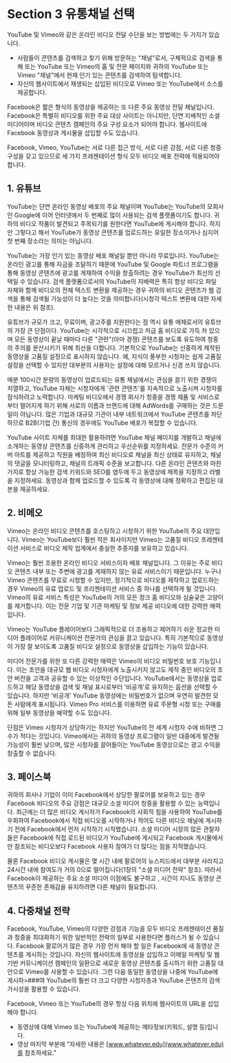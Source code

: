 # Section 3 유통채널 선택

YouTube 및 Vimeo와 같은 온라인 비디오 전달 수단을 보는 방법에는 두 가지가 있습니다.

- 사람들이 콘텐츠를 검색하고 찾기 위해 방문하는 "채널"로서, 구체적으로 검색을 통해 또는 YouTube 또는 Vimeo의 홈 및 전문 페이지와 귀하의 YouTube 또는 Vimeo "채널"에서 현재 인기 있는 콘텐츠를 검색하여 탐색합니다.
- 자신의 웹사이트에서 재생되는 삽입된 비디오로 Vimeo 또는 YouTube에서 소스를 제공합니다.

Facebook은 짧은 형식의 동영상을 제공하는 또 다른 주요 동영상 전달 채널입니다. Facebook은 특별히 비디오를 위한 주요 대상 사이트는 아니지만, 단연 지배적인 소셜 미디어이며 비디오 콘텐츠 캠페인의 주요 구성 요소가 되어야 합니다. 웹사이트에 Facebook 동영상과 게시물을 삽입할 수도 있습니다.

Facebook, Vimeo, YouTube는 서로 다른 접근 방식, 서로 다른 강점, 서로 다른 청중 구성을 갖고 있으므로 세 가지 프레젠테이션 형식 모두 비디오 배포 전략에 적용되어야 합니다.

## 1. 유튜브

YouTube는 단연 온라인 동영상 배포의 주요 채널이며 YouTube는 YouTube의 모회사인 Google에 이어 인터넷에서 두 번째로 많이 사용되는 검색 플랫폼이기도 합니다. 귀하의 비디오 작품이 발견되고 주목되기를 원한다면 YouTube에 게시해야 합니다. 하지만 그렇다고 해서 YouTube가 동영상 콘텐츠를 업로드하는 유일한 장소이거나 심지어 첫 번째 장소라는 의미는 아닙니다.

YouTube는 가장 인기 있는 동영상 배포 채널일 뿐만 아니라 무료입니다. YouTube는 온라인 광고를 통해 자금을 조달하기 때문에 YouTube 및 Google 파트너 프로그램을 통해 동영상 콘텐츠에 광고를 게재하여 수익을 창출하려는 경우 YouTube가 최선의 선택일 수 있습니다. 검색 플랫폼으로서의 YouTube의 지배력은 특히 항상 비디오 파일 자체와 함께 비디오의 전체 텍스트 변환을 제공하는 경우 귀하의 비디오 콘텐츠가 웹 검색을 통해 검색될 가능성이 더 높다는 것을 의미합니다(시청각 텍스트 변환에 대한 자세한 내용은 위 참조).

유튜브가 규모가 크고, 무료이며, 광고주를 지원한다는 점 역시 유통 매체로서의 유튜브의 가장 큰 단점이다. YouTube는 시각적으로 시끄럽고 저급 홈 비디오로 가득 차 있으며 모든 동영상이 끝날 때마다 다른 "관련"(아마 경쟁) 콘텐츠를 보도록 유도하여 청중의 주의를 분산시키기 위해 최선을 다합니다. 기본적으로 YouTube는 신중하게 제작된 동영상을 고품질 설정으로 표시하지 않습니다. 예, 지식이 풍부한 시청자는 쉽게 고품질 설정을 선택할 수 있지만 대부분의 사용자는 설정에 대해 모르거나 신경 쓰지 않습니다.

매분 100시간 분량의 동영상이 업로드되는 유통 채널에서는 관심을 끌기 위한 경쟁이 치열하고, YouTube 자체는 시청자에게 '관련 콘텐츠'를 지속적으로 노출시켜 시청자를 잠식하려고 노력합니다. 마케팅 비디오에서 경쟁 회사가 청중을 경쟁 제품 및 서비스로부터 멀어지게 하기 위해 서로의 이름과 브랜드에 대해 AdWords를 구매하는 것은 드문 일이 아닙니다. 많은 기업과 대규모 기관이 내부 네트워크에서 YouTube 콘텐츠를 차단하므로 B2B(기업 간) 통신의 경우에도 YouTube 배포가 복잡할 수 있습니다.

YouTube 사이트 자체를 최대한 활용하려면 YouTube 채널 페이지를 개발하고 채널에 소개하는 동영상 콘텐츠를 신중하게 관리하고 우선순위를 지정하세요. 전문가 수준의 커버 아트를 제공하고 직원을 배정하여 최신 비디오로 채널을 최신 상태로 유지하고, 채널의 댓글을 모니터링하고, 채널의 트래픽 수준을 보고합니다. 다른 온라인 콘텐츠와 마찬가지로 항상 가능한 검색 키워드와 SEO를 염두에 두고 동영상에 제목을 지정하고 라벨을 지정하세요. 동영상과 함께 업로드할 수 있도록 각 동영상에 대해 정확하고 편집된 대본을 제공하세요.

## 2. 비메오

Vimeo는 온라인 비디오 콘텐츠를 호스팅하고 시청하기 위한 YouTube의 주요 대안입니다. Vimeo는 YouTube보다 훨씬 작은 회사이지만 Vimeo는 고품질 비디오 프레젠테이션 서비스로 비디오 제작 업계에서 충실한 추종자를 보유하고 있습니다.

Vimeo는 훨씬 조용한 온라인 비디오 서비스이자 배포 채널입니다. 그 이유는 주로 비디오 콘텐츠 내부 또는 주변에 광고를 게재하지 않는 유료 서비스이기 때문입니다. 누구나 Vimeo 콘텐츠를 무료로 시청할 수 있지만, 정기적으로 비디오를 제작하고 업로드하는 경우 Vimeo의 유료 업로드 및 프리젠테이션 서비스 중 하나를 선택하게 될 것입니다. Vimeo의 유료 서비스 특성은 YouTube의 거의 모든 정크 홈 비디오와 심술궂은 고양이를 제거합니다. 이는 전문 기업 및 기관 마케팅 및 정보 제공 비디오에 대한 강력한 매력입니다.

Vimeo는 YouTube 플레이어보다 그래픽적으로 더 조용하고 제어하기 쉬운 정교한 미디어 플레이어로 커뮤니케이션 전문가의 관심을 끌고 있습니다. 특히 기본적으로 동영상이 가장 잘 보이도록 고품질 비디오 설정으로 동영상을 삽입하는 기능이 있습니다.

미디어 전문가를 위한 또 다른 강력한 매력은 Vimeo의 비디오 비밀번호 보호 기능입니다. 이는 초안을 대규모 웹 비디오 시청자에게 노출시키지 않고도 제작 중인 비디오의 초안 버전을 고객과 공유할 수 있는 이상적인 수단입니다. YouTube에서는 동영상을 업로드하고 해당 동영상을 검색 및 채널 표시로부터 '비공개'로 유지하는 옵션을 선택할 수 있습니다. 하지만 '비공개' YouTube 동영상에는 비밀번호가 없으며 우연히 발견한 모든 사람에게 표시됩니다. Vimeo Pro 서비스를 이용하면 유료 주문형 시청 또는 구매를 위해 일부 동영상을 예약할 수도 있습니다.

단점은 Vimeo 시청자가 상당하기는 하지만 YouTube의 전 세계 시청자 수에 비하면 그 수가 적다는 것입니다. Vimeo에서는 귀하의 동영상 프로그램이 일반 대중에게 발견될 가능성이 훨씬 낮으며, 많은 시청자를 끌어들이는 YouTube 동영상으로는 광고 수익을 창출할 수 없습니다.

## 3. 페이스북

귀하의 회사나 기업이 이미 Facebook에서 상당한 팔로어를 보유하고 있는 경우 Facebook 비디오의 주요 강점은 대규모 소셜 미디어 청중을 활용할 수 있는 능력입니다. 최근에는 더 많은 비디오 게시자가 Facebook의 사회적 힘을 사용하여 YouTube를 우회하여 Facebook에서 직접 비디오를 시작하거나 적어도 다른 비디오 채널에 게시하기 전에 Facebook에서 먼저 시작하기 시작했습니다. 소셜 미디어 시장의 많은 관찰자들은 Facebook에 직접 로드된 비디오가 YouTube에 게시되고 Facebook 게시물에서만 참조되는 비디오보다 Facebook 사용자 참여가 더 많다는 점을 지적했습니다.

물론 Facebook 비디오 게시물은 몇 시간 내에 팔로어의 뉴스피드에서 대부분 사라지고 24시간 내에 참여도가 거의 0으로 떨어집니다(1장의 "소셜 미디어 전략" 참조). 따라서 Facebook이 제공하는 주요 소셜 미디어 이점에도 불구하고 , 시간이 지나도 동영상 콘텐츠의 꾸준한 존재감을 유지하려면 다른 채널이 필요합니다.

## 4. 다중채널 전략

Facebook, YouTube, Vimeo의 다양한 강점과 기능을 모두 비디오 프레젠테이션 품질과 청중을 최대화하기 위한 일반적인 전략의 일부로 사용한다면 플러스가 될 수 있습니다. Facebook 팔로어가 많은 경우 가장 먼저 해야 할 일은 Facebook에 새 동영상 콘텐츠를 게시하는 것입니다. 자신의 웹사이트에 동영상을 삽입하고 이메일 마케팅 및 웹 기반 커뮤니케이션 캠페인의 일환으로 새로운 동영상 콘텐츠를 출시하기 위한 고품질 대안으로 Vimeo를 사용할 수 있습니다. 그런 다음 동일한 동영상을 나중에 YouTube에 게시하>###여 YouTube의 훨씬 더 크고 다양한 시청자층과 YouTube 콘텐츠의 검색 가시성을 활용할 수 있습니다.

Facebook, Vimeo 또는 YouTube의 경우 항상 다음 위치에 웹사이트의 URL을 삽입해야 합니다.

- 동영상에 대해 Vimeo 또는 YouTube에 제공하는 메타정보(키워드, 설명 등)입니다.
- 영상 마지막 부분에 "자세한 내용은 [www.whatever.edu](www.whatever.edu)를 참조하세요."
